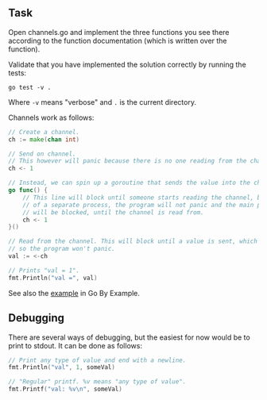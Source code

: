 ## Task

Open channels.go and implement the three functions you see there according to the function documentation (which is
written over the function).

Validate that you have implemented the solution correctly by running the tests:

```
go test -v .
```

Where `-v` means "verbose" and `.` is the current directory.

Channels work as follows:

```go
// Create a channel.
ch := make(chan int)

// Send on channel.
// This however will panic because there is no one reading from the channel.
ch <- 1

// Instead, we can spin up a goroutine that sends the value into the channel.
go func() {
    // This line will block until someone starts reading the channel, but since it is in a goroutine, which is sort
	// of a separate process, the program will not panic and the main program will not be blocked - only this goroutine
	// will be blocked, until the channel is read from.
    ch <- 1
}()

// Read from the channel. This will block until a value is sent, which is done in the goroutine we've just started,
// so the program won't panic.
val := <-ch

// Prints "val = 1".
fmt.Println("val =", val)
```

See also the [example](https://gobyexample.com/channels) in Go By Example.

## Debugging

There are several ways of debugging, but the easiest for now would be to print to stdout. It can be done as follows:

```go
// Print any type of value and end with a newline.
fmt.Println("val", 1, someVal)

// "Regular" printf. %v means "any type of value".
fmt.Printf("val: %v\n", someVal)
```
